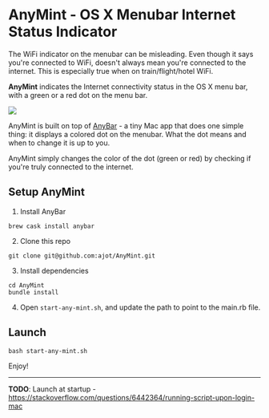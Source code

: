 

# AnyMint - OS X Menubar Internet Status Indicator
The WiFi indicator on the menubar can be misleading. Even though it says you're connected to WiFi, doesn't always mean you're connected to the internet. This is especially true when on train/flight/hotel WiFi.

**AnyMint** indicates the Internet connectivity status in the OS X menu bar, with a green or a red dot on the menu bar.

![](https://github.com/ajot/menubar-wifi-status/blob/master/assets/demo.gif)

AnyMint is built on top of [AnyBar](https://github.com/tonsky/AnyBar) - a tiny Mac app that does one simple thing: it displays a colored dot on the menubar. What the dot means and when to change it is up to you.

AnyMint simply changes the color of the dot (green or red) by checking if you're truly connected to the internet.

## Setup AnyMint

1. Install AnyBar
```
brew cask install anybar
```

2. Clone this repo
```
git clone git@github.com:ajot/AnyMint.git
```

3. Install dependencies
```
cd AnyMint
bundle install
```

4. Open `start-any-mint.sh`, and update the path to point to the main.rb file.

## Launch
    bash start-any-mint.sh

Enjoy!

---

**TODO**: Launch at startup - https://stackoverflow.com/questions/6442364/running-script-upon-login-mac
